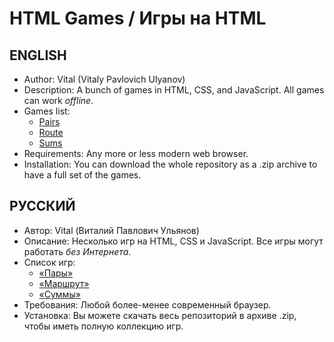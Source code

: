 # HTML Games / Игры на HTML
## ENGLISH
* Author: Vital (Vitaly Pavlovich Ulyanov)
* Description: A bunch of games in HTML, CSS, and JavaScript. All games can work *offline*.
* Games list:
    - [Pairs](Pairs)
    - [Route](Route)
    - [Sums](Sums)
* Requirements: Any more or less modern web browser.
* Installation: You can download the whole repository as a .zip archive to have a full set of the games.

## РУССКИЙ
* Автор: Vital (Виталий Павлович Ульянов)
* Описание: Несколько игр на HTML, CSS и JavaScript. Все игры могут работать *без Интернета*.
* Список игр:
    - [«Пары»](Pairs)
    - [«Маршрут»](Route)
    - [«Суммы»](Sums)
* Требования: Любой более-менее современный браузер.
* Установка: Вы можете скачать весь репозиторий в архиве .zip, чтобы иметь полную коллекцию игр.